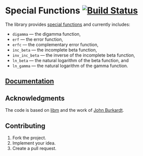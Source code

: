 # Special Functions [![Build Status][travis-svg]][travis-url]

The library provides [special functions][1] and currently includes:

* `digamma` — the digamma function,
* `erf` — the error function,
* `erfc` — the complementary error function,
* `inc_beta` — the incomplete beta function,
* `inv_inc_beta` — the inverse of the incomplete beta function,
* `ln_beta` — the natural logarithm of the beta function, and
* `ln_gamma` — the natural logarithm of the gamma function.

## [Documentation][docs]

## Acknowledgments

The code is based on [libm][2] and the work of [John Burkardt][3].

## Contributing

1. Fork the project.
2. Implement your idea.
3. Create a pull request.

[1]: https://en.wikipedia.org/wiki/Special_functions
[2]: https://sourceware.org/newlib/libm.html
[3]: http://people.sc.fsu.edu/~jburkardt/

[travis-svg]: https://travis-ci.org/stainless-steel/special.svg?branch=master
[travis-url]: https://travis-ci.org/stainless-steel/special
[docs]: https://stainless-steel.github.io/special
